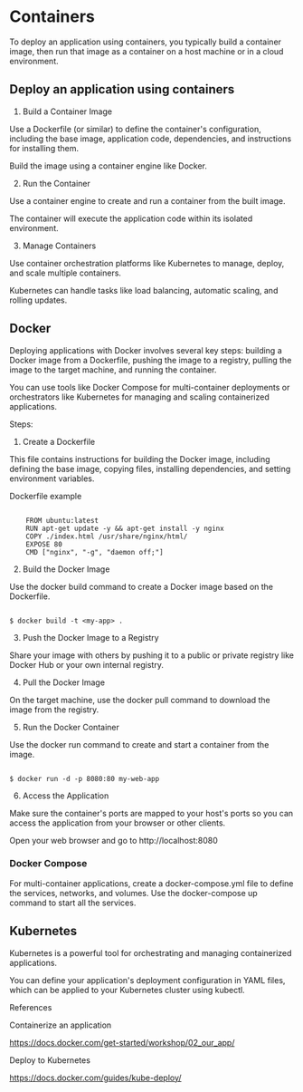 # Containers

To deploy an application using containers, you typically build a container image, then run that image as a container on a host machine or in a cloud environment. 

## Deploy an application using containers

1. Build a Container Image

Use a Dockerfile (or similar) to define the container's configuration, including the base image, application code, dependencies, and instructions for installing them.

Build the image using a container engine like Docker.

2. Run the Container

Use a container engine to create and run a container from the built image.

The container will execute the application code within its isolated environment.

3. Manage Containers

Use container orchestration platforms like Kubernetes to manage, deploy, and scale multiple containers.

Kubernetes can handle tasks like load balancing, automatic scaling, and rolling updates. 

## Docker

Deploying applications with Docker involves several key steps: building a Docker image from a Dockerfile, pushing the image to a registry, pulling the image to the target machine, and running the container. 

You can use tools like Docker Compose for multi-container deployments or orchestrators like Kubernetes for managing and scaling containerized applications. 

Steps:

1. Create a Dockerfile

This file contains instructions for building the Docker image, including defining the base image, copying files, installing dependencies, and setting environment variables.

Dockerfile example

```

    FROM ubuntu:latest
    RUN apt-get update -y && apt-get install -y nginx
    COPY ./index.html /usr/share/nginx/html/
    EXPOSE 80
    CMD ["nginx", "-g", "daemon off;"]

```

2. Build the Docker Image

Use the docker build command to create a Docker image based on the Dockerfile.

```

$ docker build -t <my-app> .

```

3. Push the Docker Image to a Registry

Share your image with others by pushing it to a public or private registry like Docker Hub or your own internal registry.

4. Pull the Docker Image

On the target machine, use the docker pull command to download the image from the registry.

5. Run the Docker Container

Use the docker run command to create and start a container from the image.

```

$ docker run -d -p 8080:80 my-web-app

```

6. Access the Application

Make sure the container's ports are mapped to your host's ports so you can access the application from your browser or other clients.

Open your web browser and go to http://localhost:8080

### Docker Compose

For multi-container applications, create a docker-compose.yml file to define the services, networks, and volumes.
Use the docker-compose up command to start all the services.


## Kubernetes

Kubernetes is a powerful tool for orchestrating and managing containerized applications.

You can define your application's deployment configuration in YAML files, which can be applied to your Kubernetes cluster using kubectl.

References

Containerize an application

https://docs.docker.com/get-started/workshop/02_our_app/

Deploy to Kubernetes

https://docs.docker.com/guides/kube-deploy/

